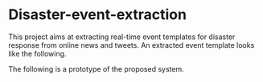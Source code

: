 # Disaster-event-extraction

This project aims at extracting real-time event templates for disaster response from online news and tweets. An extracted event template looks like the following.

The following is a prototype of the proposed system.
